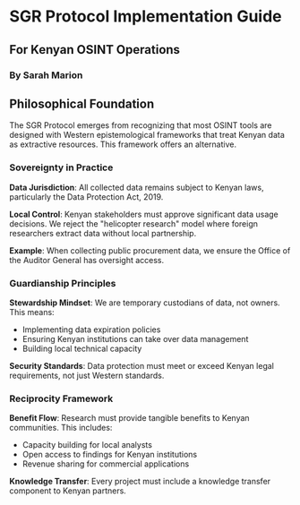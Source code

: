# SGR Protocol Implementation Guide
## For Kenyan OSINT Operations
### By Sarah Marion

## Philosophical Foundation

The SGR Protocol emerges from recognizing that most OSINT tools are designed with Western epistemological frameworks that treat Kenyan data as extractive resources. This framework offers an alternative.

### Sovereignty in Practice

**Data Jurisdiction**: All collected data remains subject to Kenyan laws, particularly the Data Protection Act, 2019. 

**Local Control**: Kenyan stakeholders must approve significant data usage decisions. We reject the "helicopter research" model where foreign researchers extract data without local partnership.

**Example**: When collecting public procurement data, we ensure the Office of the Auditor General has oversight access.

### Guardianship Principles

**Stewardship Mindset**: We are temporary custodians of data, not owners. This means:
- Implementing data expiration policies
- Ensuring Kenyan institutions can take over data management
- Building local technical capacity

**Security Standards**: Data protection must meet or exceed Kenyan legal requirements, not just Western standards.

### Reciprocity Framework

**Benefit Flow**: Research must provide tangible benefits to Kenyan communities. This includes:
- Capacity building for local analysts
- Open access to findings for Kenyan institutions
- Revenue sharing for commercial applications

**Knowledge Transfer**: Every project must include a knowledge transfer component to Kenyan partners.
